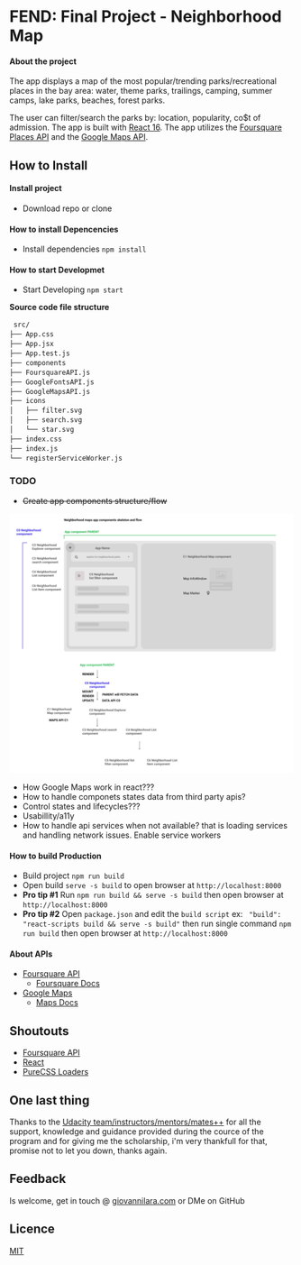 # FEND: Final Project - Neighborhood Map

#### About the project
The app displays a map of the most popular/trending parks/recreational places in the bay area: water, theme parks, trailings, camping, summer camps, lake parks, beaches, forest parks.

The user can filter/search the parks by: location, popularity, co$t of admission. The app is built with [React 16](). The app utilizes the [Foursquare Places API]() and the [Google Maps API]().

## How to Install

#### Install project

- Download repo or clone

#### How to install Depencencies

- Install dependencies `npm install`

#### How to start Developmet

- Start Developing `npm start`

**Source code file structure**
```bash
 src/
├── App.css
├── App.jsx
├── App.test.js
├── components
├── FoursquareAPI.js
├── GoogleFontsAPI.js
├── GoogleMapsAPI.js
├── icons
│   ├── filter.svg
│   ├── search.svg
│   └── star.svg
├── index.css
├── index.js
└── registerServiceWorker.js
```

### TODO
- ~~Create app components structure/flow~~

![app skeleton](NEIGBORHOOD-PROTOTYPE.png "App skeleton")

- How Google Maps work in react???
- How to handle componets states data from third party apis?
- Control states and lifecycles???
- Usabillity/a11y
- How to handle api services when not available? that is loading services and handling network issues. Enable
service workers

#### How to build Production

- Build project `npm run build`
- Open build `serve -s build` to open browser at `http://localhost:8000`
- **Pro tip #1** Run `npm run build && serve -s build` then open browser at `http://localhost:8000`
- **Pro tip #2**  Open `package.json` and edit the `build script` ex: ` "build": "react-scripts build && serve -s build"` then run single command `npm run build` then open browser at `http://localhost:8000`

#### About APIs

- [Foursquare API](https://developer.foursquare.com)
  - [Foursquare Docs](https://developer.foursquare.com/docs)
- [Google Maps]()
  - [Maps Docs]()

## Shoutouts

- [Foursquare API]()
- [React]()
- [PureCSS Loaders](https://loading.io/css/)

## One last thing

Thanks to the [Udacity team/instructors/mentors/mates++]() for all the support, knowledge and guidance provided during the cource of the program and for giving me the scholarship, i'm very thankfull for that, promise not to let you down, thanks again.

## Feedback

Is welcome, get in touch @ [giovannilara.com](http://giovannilara.com) or DMe on GitHub

## Licence

[MIT](Licence)